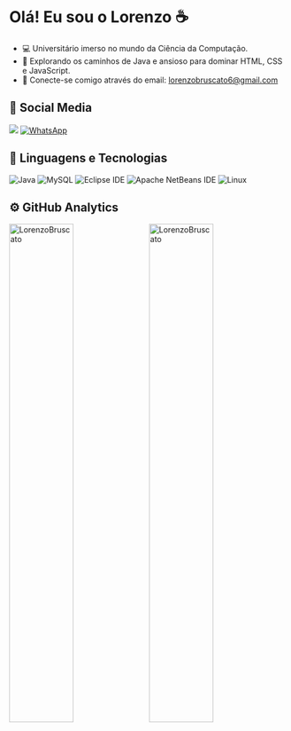 #  Olá! Eu sou o Lorenzo ☕

- 💻 Universitário imerso no mundo da Ciência da Computação.
- 🚀 Explorando os caminhos de Java e ansioso para dominar HTML, CSS e JavaScript.
- 📧 Conecte-se comigo através do email: lorenzobruscato6@gmail.com

## 🔗 Social Media

[<img src="https://img.shields.io/badge/LinkedIn-0077B5?style=for-the-badge&logo=linkedin&logoColor=white">](https://www.linkedin.com/in/lorenzo-bruscato-56b074324/)
[![WhatsApp](https://img.shields.io/badge/WhatsApp-25D366?style=for-the-badge&logo=whatsapp&logoColor=white)](https://api.whatsapp.com/send?phone=5548998599369)

## 🤖 Linguagens e Tecnologias

![Java](https://img.shields.io/badge/Java-ED8B00?style=for-the-badge&logo=java&logoColor=white)
![MySQL](https://img.shields.io/badge/MySQL-4479A1?style=for-the-badge&logo=mysql&logoColor=white)
![Eclipse IDE](https://img.shields.io/badge/Eclipse%20IDE-2C2255.svg?style=for-the-badge&logo=Eclipse-IDE&logoColor=white)
![Apache NetBeans IDE](https://img.shields.io/badge/Apache%20NetBeans%20IDE-1B6AC6.svg?style=for-the-badge&logo=Apache-NetBeans-IDE&logoColor=white)
![Linux](https://img.shields.io/badge/Linux-FCC624.svg?style=for-the-badge&logo=Linux&logoColor=black)

## ⚙️ GitHub Analytics

<p>
  <img align="left" width="48%" src="https://github-readme-stats.vercel.app/api?username=LorenzoBruscato&show_icons=true&locale=en&theme=dracula&hide_border=true" alt="LorenzoBruscato" />
  &nbsp;
  <img align="rigth" width="48%" src="https://github-readme-stats.vercel.app/api/top-langs?username=LorenzoBruscato&show_icons=true&locale=en&theme=dracula&hide_border=true" alt="LorenzoBruscato" />
</p>
